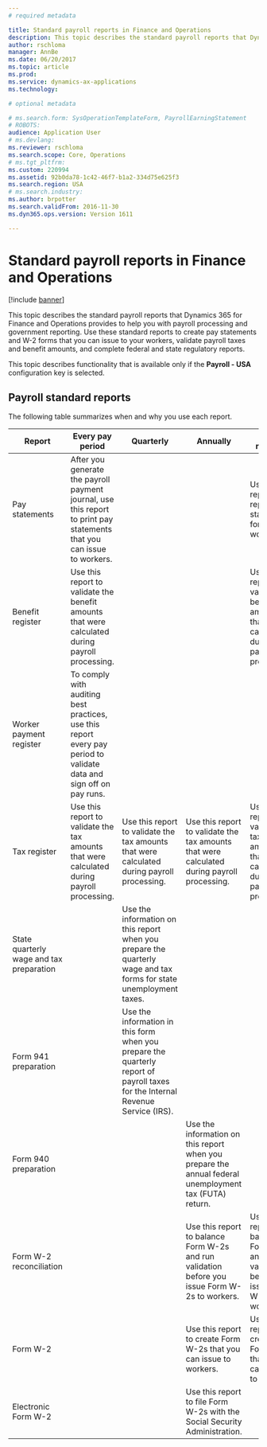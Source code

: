```yaml
---
# required metadata

title: Standard payroll reports in Finance and Operations
description: This topic describes the standard payroll reports that Dynamics 365 for Finance and Operations provides to help you with payroll processing and government reporting. 
author: rschloma
manager: AnnBe
ms.date: 06/20/2017
ms.topic: article
ms.prod: 
ms.service: dynamics-ax-applications
ms.technology: 

# optional metadata

# ms.search.form: SysOperationTemplateForm, PayrollEarningStatement
# ROBOTS: 
audience: Application User
# ms.devlang: 
ms.reviewer: rschloma
ms.search.scope: Core, Operations
# ms.tgt_pltfrm: 
ms.custom: 220994
ms.assetid: 92b0da78-1c42-46f7-b1a2-334d75e625f3
ms.search.region: USA
# ms.search.industry: 
ms.author: brpotter
ms.search.validFrom: 2016-11-30
ms.dyn365.ops.version: Version 1611

---
```


# Standard payroll reports in Finance and Operations

[!include [banner](../../includes/banner.md)]

This topic describes the standard payroll reports that Dynamics 365 for Finance and Operations provides to help you with payroll processing and government reporting. Use these standard reports to create pay statements and W-2 forms that you can issue to your workers, validate payroll taxes and benefit amounts, and complete federal and state regulatory reports.

This topic describes functionality that is available only if the **Payroll - USA** configuration key is selected.

## Payroll standard reports
The following table summarizes when and why you use each report.

| Report                                   | Every pay period                                                                                                       | Quarterly                                                                                                                       | Annually                                                                                               | As required                                                                                     |
|------------------------------------------|------------------------------------------------------------------------------------------------------------------------|---------------------------------------------------------------------------------------------------------------------------------|--------------------------------------------------------------------------------------------------------|-------------------------------------------------------------------------------------------------|
| Pay statements                           | After you generate the payroll payment journal, use this report to print pay statements that you can issue to workers. |                                                                                                                                 |                                                                                                        | Use this report to reprint pay statements for workers.                                          |
| Benefit register                         | Use this report to validate the benefit amounts that were calculated during payroll processing.                        |                                                                                                                                 |                                                                                                        | Use this report to validate the benefit amounts that were calculated during payroll processing. |
| Worker payment register                  | To comply with auditing best practices, use this report every pay period to validate data and sign off on pay runs.    |                                                                                                                                 |                                                                                                        |                                                                                                 |
| Tax register                             | Use this report to validate the tax amounts that were calculated during payroll processing.                            | Use this report to validate the tax amounts that were calculated during payroll processing.                                     | Use this report to validate the tax amounts that were calculated during payroll processing.            | Use this report to validate the tax amounts that were calculated during payroll processing.     |
| State quarterly wage and tax preparation |                                                                                                                        | Use the information on this report when you prepare the quarterly wage and tax forms for state unemployment taxes.              |                                                                                                        |                                                                                                 |
| Form 941 preparation                     |                                                                                                                        | Use the information in this form when you prepare the quarterly report of payroll taxes for the Internal Revenue Service (IRS). |                                                                                                        |                                                                                                 |
| Form 940 preparation                     |                                                                                                                        |                                                                                                                                 | Use the information on this report when you prepare the annual federal unemployment tax (FUTA) return. |                                                                                                 |
| Form W-2 reconciliation                  |                                                                                                                        |                                                                                                                                 | Use this report to balance Form W-2s and run validation before you issue Form W-2s to workers.         | Use this report to balance Form W-2s and run validation before you issue Form W-2s to workers.  |
| Form W-2                                 |                                                                                                                        |                                                                                                                                 | Use this report to create Form W-2s that you can issue to workers.                                     | Use this report to create Form W-2s that you can issue to workers.                              |
| Electronic Form W-2                      |                                                                                                                        |                                                                                                                                 | Use this report to file Form W-2s with the Social Security Administration.                             |                                                                                                 |





